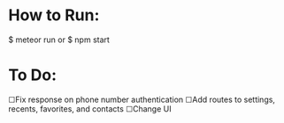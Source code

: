 <h1> How to Run: </h1>

$ meteor run
  or 
$ npm start


<h1> To Do: </h1>
☐Fix response on phone number authentication
☐Add routes to settings, recents, favorites, and contacts
☐Change UI
